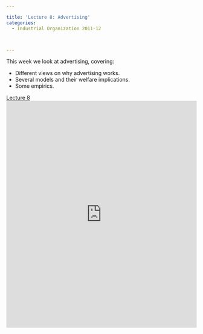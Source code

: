 ```yaml
---

title: 'Lecture 8: Advertising'
categories:
  - Industrial Organization 2011-12



---
```

This week we look at advertising, covering:
  * Different views on why advertising works.
  * Several models and their welfare implications.
  * Some empirics.


<a title="View Lecture 8 on Scribd" href="https://www.scribd.com/doc/73752626/Lecture-8" >Lecture 8</a><iframe src="https://www.scribd.com/embeds/73752626/content?start_page=1&view_mode=slideshow&access_key=key-p51y9ijyab7ykjhy0es" data-auto-height="true" data-aspect-ratio="1.33333333333333" scrolling="no" width="100%" height="600" frameborder="0"></iframe>